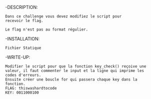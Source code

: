 -DESCRIPTION:

    Dans ce challenge vous devez modifiez le script pour
    recevoir le flag.
    
    Le flag n'est pas au format régulier.


-INSTALLATION:

    Fichier Statique


-WRITE-UP:

    Modifier le script pour que la fonction key_check() reçoive une
    valeur, il faut commenter le input et la ligne qui imprime les 
    codes d'erreurs.
    Ensuite créer une boucle for qui passera chaque key dans la
    fonction.
    FLAG: thiswashardtocode
    KEY: 0011000100
